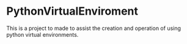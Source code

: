 # PythonVirtualEnviroment
This is a project to made to assist the creation and operation of using python virtual environments.
